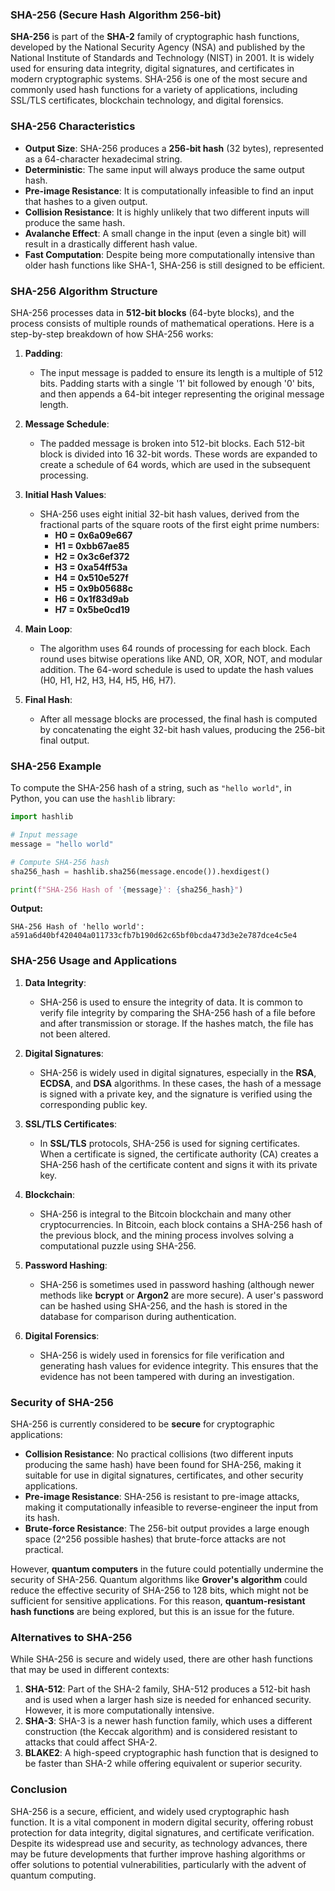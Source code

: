 ### **SHA-256 (Secure Hash Algorithm 256-bit)**

**SHA-256** is part of the **SHA-2** family of cryptographic hash functions, developed by the National Security Agency (NSA) and published by the National Institute of Standards and Technology (NIST) in 2001. It is widely used for ensuring data integrity, digital signatures, and certificates in modern cryptographic systems. SHA-256 is one of the most secure and commonly used hash functions for a variety of applications, including SSL/TLS certificates, blockchain technology, and digital forensics.

### **SHA-256 Characteristics**

- **Output Size**: SHA-256 produces a **256-bit hash** (32 bytes), represented as a 64-character hexadecimal string.
- **Deterministic**: The same input will always produce the same output hash.
- **Pre-image Resistance**: It is computationally infeasible to find an input that hashes to a given output.
- **Collision Resistance**: It is highly unlikely that two different inputs will produce the same hash.
- **Avalanche Effect**: A small change in the input (even a single bit) will result in a drastically different hash value.
- **Fast Computation**: Despite being more computationally intensive than older hash functions like SHA-1, SHA-256 is still designed to be efficient.

### **SHA-256 Algorithm Structure**

SHA-256 processes data in **512-bit blocks** (64-byte blocks), and the process consists of multiple rounds of mathematical operations. Here is a step-by-step breakdown of how SHA-256 works:

1. **Padding**:
   - The input message is padded to ensure its length is a multiple of 512 bits. Padding starts with a single '1' bit followed by enough '0' bits, and then appends a 64-bit integer representing the original message length.

2. **Message Schedule**:
   - The padded message is broken into 512-bit blocks. Each 512-bit block is divided into 16 32-bit words. These words are expanded to create a schedule of 64 words, which are used in the subsequent processing.

3. **Initial Hash Values**:
   - SHA-256 uses eight initial 32-bit hash values, derived from the fractional parts of the square roots of the first eight prime numbers:
     - **H0 = 0x6a09e667**
     - **H1 = 0xbb67ae85**
     - **H2 = 0x3c6ef372**
     - **H3 = 0xa54ff53a**
     - **H4 = 0x510e527f**
     - **H5 = 0x9b05688c**
     - **H6 = 0x1f83d9ab**
     - **H7 = 0x5be0cd19**

4. **Main Loop**:
   - The algorithm uses 64 rounds of processing for each block. Each round uses bitwise operations like AND, OR, XOR, NOT, and modular addition. The 64-word schedule is used to update the hash values (H0, H1, H2, H3, H4, H5, H6, H7).

5. **Final Hash**:
   - After all message blocks are processed, the final hash is computed by concatenating the eight 32-bit hash values, producing the 256-bit final output.

### **SHA-256 Example**

To compute the SHA-256 hash of a string, such as `"hello world"`, in Python, you can use the `hashlib` library:

```python
import hashlib

# Input message
message = "hello world"

# Compute SHA-256 hash
sha256_hash = hashlib.sha256(message.encode()).hexdigest()

print(f"SHA-256 Hash of '{message}': {sha256_hash}")
```

**Output:**
```
SHA-256 Hash of 'hello world': a591a6d40bf420404a011733cfb7b190d62c65bf0bcda473d3e2e787dce4c5e4
```

### **SHA-256 Usage and Applications**

1. **Data Integrity**:
   - SHA-256 is used to ensure the integrity of data. It is common to verify file integrity by comparing the SHA-256 hash of a file before and after transmission or storage. If the hashes match, the file has not been altered.

2. **Digital Signatures**:
   - SHA-256 is widely used in digital signatures, especially in the **RSA**, **ECDSA**, and **DSA** algorithms. In these cases, the hash of a message is signed with a private key, and the signature is verified using the corresponding public key.

3. **SSL/TLS Certificates**:
   - In **SSL/TLS** protocols, SHA-256 is used for signing certificates. When a certificate is signed, the certificate authority (CA) creates a SHA-256 hash of the certificate content and signs it with its private key.

4. **Blockchain**:
   - SHA-256 is integral to the Bitcoin blockchain and many other cryptocurrencies. In Bitcoin, each block contains a SHA-256 hash of the previous block, and the mining process involves solving a computational puzzle using SHA-256.

5. **Password Hashing**:
   - SHA-256 is sometimes used in password hashing (although newer methods like **bcrypt** or **Argon2** are more secure). A user's password can be hashed using SHA-256, and the hash is stored in the database for comparison during authentication.

6. **Digital Forensics**:
   - SHA-256 is widely used in forensics for file verification and generating hash values for evidence integrity. This ensures that the evidence has not been tampered with during an investigation.

### **Security of SHA-256**

SHA-256 is currently considered to be **secure** for cryptographic applications:

- **Collision Resistance**: No practical collisions (two different inputs producing the same hash) have been found for SHA-256, making it suitable for use in digital signatures, certificates, and other security applications.
- **Pre-image Resistance**: SHA-256 is resistant to pre-image attacks, making it computationally infeasible to reverse-engineer the input from its hash.
- **Brute-force Resistance**: The 256-bit output provides a large enough space (2^256 possible hashes) that brute-force attacks are not practical.

However, **quantum computers** in the future could potentially undermine the security of SHA-256. Quantum algorithms like **Grover's algorithm** could reduce the effective security of SHA-256 to 128 bits, which might not be sufficient for sensitive applications. For this reason, **quantum-resistant hash functions** are being explored, but this is an issue for the future.

### **Alternatives to SHA-256**

While SHA-256 is secure and widely used, there are other hash functions that may be used in different contexts:

1. **SHA-512**: Part of the SHA-2 family, SHA-512 produces a 512-bit hash and is used when a larger hash size is needed for enhanced security. However, it is more computationally intensive.
2. **SHA-3**: SHA-3 is a newer hash function family, which uses a different construction (the Keccak algorithm) and is considered resistant to attacks that could affect SHA-2.
3. **BLAKE2**: A high-speed cryptographic hash function that is designed to be faster than SHA-2 while offering equivalent or superior security.

### **Conclusion**

SHA-256 is a secure, efficient, and widely used cryptographic hash function. It is a vital component in modern digital security, offering robust protection for data integrity, digital signatures, and certificate verification. Despite its widespread use and security, as technology advances, there may be future developments that further improve hashing algorithms or offer solutions to potential vulnerabilities, particularly with the advent of quantum computing.
